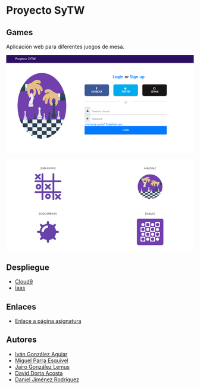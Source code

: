 
# Proyecto SyTW

## Games

Aplicación web para diferentes juegos de mesa.

 ![](/public/img/readme/login.png)
 
 ![](/public/img/readme/juegos.png)


## Despliegue
* [Cloud9]()
* [Iaas]()


## Enlaces
* [Enlace a página asignatura](https://campusvirtual.ull.es/1718/course/view.php?id=4675)

## Autores
* [Iván González Aguiar](https://ivan-ga.github.io/)
* [Miguel Parra Esquivel](https://alu0100200393.github.io/)
* [Jairo González Lemus](https://alu0100813272.github.io/)
* [David Dorta Acosta](https://alu0100851236.github.io/)
* [Daniel Jiménez Rodríguez](https://alu0100826555.github.io/)

